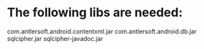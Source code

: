 # The following libs are needed:
com.antlersoft.android.contentxml.jar
com.antlersoft.android.db.jar
sqlcipher.jar
sqlcipher-javadoc.jar